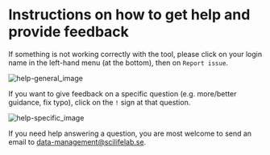 # Instructions on how to get help and provide feedback

If something is not working correctly with the tool, please click on your login name in the left-hand menu (at the bottom), then on `Report issue`.

<img class="img-fluid" src="/img/dmp-guide/help-general.jpg" alt="help-general_image">

If you want to give feedback on a specific question (e.g. more/better guidance, fix typo), click on the `!` sign at that question.

<img class="img-fluid" src="/img/dmp-guide/help-specific.jpg" alt="help-specific_image">

If you need help answering a question, you are most welcome to send an email to <data-management@scilifelab.se>.
